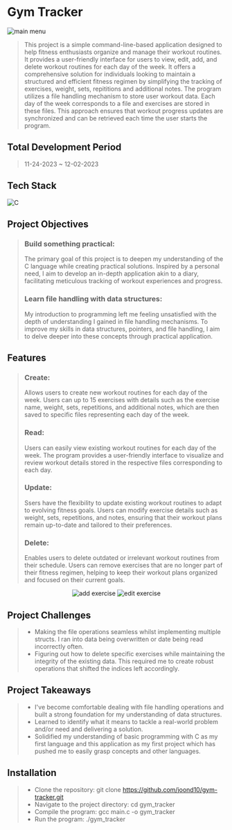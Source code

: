# Gym Tracker

 <img src="assets/menu-selection.gif" alt="main menu"/>

> This project is a simple command-line-based application designed to help fitness enthusiasts organize and manage their workout routines. It provides a user-friendly interface for users to view, edit, add, and delete workout routines for each day of the week. It offers a comprehensive solution for individuals looking to maintain a structured and efficient fitness regimen by simplifying the tracking of exercises, weight, sets, repititions and additional notes. The program utilizes a file handling mechanism to store user workout data. Each day of the week corresponds to a file and exercises are stored in these files. This approach ensures that workout progress updates are synchronized and can be retrieved each time the user starts the program.

## Total Development Period

> 11-24-2023 ~ 12-02-2023

## Tech Stack

![C](https://img.shields.io/badge/c-%2300599C.svg?style=flat&logo=c&logoColor=white)

## Project Objectives

> ### Build something practical:
>
> The primary goal of this project is to deepen my understanding of the C language while creating practical solutions. Inspired by a personal need, I aim to develop an in-depth application akin to a diary, facilitating meticulous tracking of workout experiences and progress.
>
> ### Learn file handling with data structures:
>
> My introduction to programming left me feeling unsatisfied with the depth of understanding I gained in file handling mechanisms. To improve my skills in data structures, pointers, and file handling, I aim to delve deeper into these concepts through practical application.

## Features

> ### Create:
>
> Allows users to create new workout routines for each day of the week. Users can up to 15 exercises with details such as the exercise name, weight, sets, repetitions, and additional notes, which are then saved to specific files representing each day of the week.
>
> ### Read:
>
> Users can easily view existing workout routines for each day of the week. The program provides a user-friendly interface to visualize and review workout details stored in the respective files corresponding to each day.
>
> ### Update:
>
> Ssers have the flexibility to update existing workout routines to adapt to evolving fitness goals. Users can modify exercise details such as weight, sets, repetitions, and notes, ensuring that their workout plans remain up-to-date and tailored to their preferences.
>
> ### Delete:
>
> Enables users to delete outdated or irrelevant workout routines from their schedule. Users can remove exercises that are no longer part of their fitness regimen, helping to keep their workout plans organized and focused on their current goals.

<p align="center">
  <img src="assets/create.gif" alt="add exercise"/>
  <img src="assets/edit.gif" alt="edit exercise"/>

</p>

## Project Challenges

> - Making the file operations seamless whilst implementing multiple structs. I ran into data being overwritten or date being read incorrectly often.
> - Figuring out how to delete specific exercises while maintaining the integrity of the existing data. This required me to create robust operations that shifted the indices left accordingly.

## Project Takeaways

> - I've become comfortable dealing with file handling operations and built a strong foundation for my understanding of data structures.
> - Learned to identify what it means to tackle a real-world problem and/or need and delivering a solution.
> - Solidified my understanding of basic programming with C as my first language and this application as my first project which has pushed me to easily grasp concepts and other languages.

## Installation

> - Clone the repository: git clone https://github.com/joond10/gym-tracker.git
> - Navigate to the project directory: cd gym_tracker
> - Compile the program: gcc main.c -o gym_tracker
> - Run the program: ./gym_tracker
